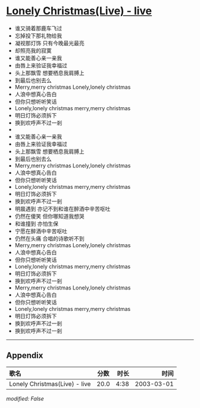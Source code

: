 # [Lonely Christmas(Live) - live](https://music.163.com/song?id=66887)

* 谁又骑着那鹿车飞过
* 忘掉投下那礼物给我
* 凝视那灯饰 只有今晚最光最亮
* 却照亮我的寂寞
* 谁又能善心亲一亲我
* 由唇上来验证我幸福过
* 头上那飘雪 想要栖息我肩膊上
* 到最后也别去么
* Merry,merry christmas Lonely,lonely christmas
* 人浪中想真心告白
* 但你只想听听笑话
* Lonely,lonely christmas merry,merry christmas
* 明日灯饰必须拆下
* 换到欢呼声不过一剎
* 
* 谁又能善心亲一亲我
* 由唇上来验证我幸福过
* 头上那飘雪 想要栖息我肩膊上
* 到最后也别去么
* Merry,merry christmas Lonely,lonely christmas
* 人浪中想真心告白
* 但你只想听听笑话
* Lonely,lonely christmas merry,merry christmas
* 明日灯饰必须拆下
* 换到欢呼声不过一剎
* 明晨遇到 亦记不到和谁在醉酒中辛苦呕吐
* 仍然在傻笑 但你哪知道我想哭
* 和谁撞到 亦怕生保
* 宁愿在醉酒中辛苦呕吐
* 仍然在头痛 合唱的诗歌听不到
* Merry,merry christmas Lonely,lonely christmas
* 人浪中想真心告白
* 但你只想听听笑话
* Lonely,lonely christmas merry,merry christmas
* 明日灯饰必须拆下
* 换到欢呼声不过一剎
* Merry,merry christmas Lonely,lonely christmas
* 人浪中想真心告白
* 但你只想听听笑话
* Lonely,lonely christmas merry,merry christmas
* 明日灯饰必须拆下
* 换到欢呼声不过一剎
* 换到欢呼声不过一剎


---

## Appendix

|歌名|分数|时长|时间|
|:---|:---:|---:|---:|
|Lonely Christmas(Live) - live|20.0|4:38|2003-03-01

*modified: False*